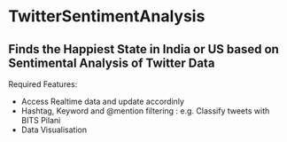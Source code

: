 TwitterSentimentAnalysis
========================

Finds the Happiest State in India or US based on Sentimental Analysis of Twitter Data
-----------------------------------
Required Features: 
* Access Realtime data and update accordinly
* Hashtag, Keyword and @mention filtering : e.g. Classify tweets with BITS Pilani 
* Data Visualisation
